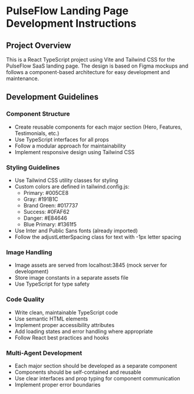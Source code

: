 <!-- Use this file to provide workspace-specific custom instructions to Copilot. For more details, visit https://code.visualstudio.com/docs/copilot/copilot-customization#_use-a-githubcopilotinstructionsmd-file -->

# PulseFlow Landing Page Development Instructions

## Project Overview
This is a React TypeScript project using Vite and Tailwind CSS for the PulseFlow SaaS landing page. The design is based on Figma mockups and follows a component-based architecture for easy development and maintenance.

## Development Guidelines

### Component Structure
- Create reusable components for each major section (Hero, Features, Testimonials, etc.)
- Use TypeScript interfaces for all props
- Follow a modular approach for maintainability
- Implement responsive design using Tailwind CSS

### Styling Guidelines
- Use Tailwind CSS utility classes for styling
- Custom colors are defined in tailwind.config.js:
  - Primary: #005CE8
  - Gray: #191B1C  
  - Brand Green: #017737
  - Success: #0FAF62
  - Danger: #E84646
  - Blue Primary: #1361f5
- Use Inter and Public Sans fonts (already imported)
- Follow the adjustLetterSpacing class for text with -1px letter spacing

### Image Handling
- Image assets are served from localhost:3845 (mock server for development)
- Store image constants in a separate assets file
- Use TypeScript for type safety

### Code Quality
- Write clean, maintainable TypeScript code
- Use semantic HTML elements
- Implement proper accessibility attributes
- Add loading states and error handling where appropriate
- Follow React best practices and hooks

### Multi-Agent Development
- Each major section should be developed as a separate component
- Components should be self-contained and reusable
- Use clear interfaces and prop typing for component communication
- Implement proper error boundaries
